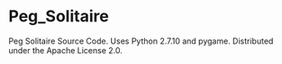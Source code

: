 # Peg_Solitaire
Peg Solitaire Source Code. Uses Python 2.7.10 and pygame. Distributed under the Apache License 2.0.
